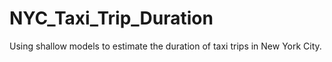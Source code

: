 # NYC_Taxi_Trip_Duration

Using shallow models to estimate the duration of taxi trips in New York City.
